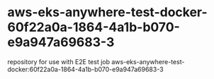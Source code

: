 # aws-eks-anywhere-test-docker-60f22a0a-1864-4a1b-b070-e9a947a69683-3
repository for use with E2E test job aws-eks-anywhere-test-docker:60f22a0a-1864-4a1b-b070-e9a947a69683-3
